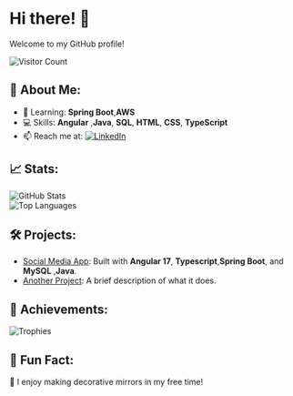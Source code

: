 # Hi there! 👋  
Welcome to my GitHub profile!  

![Visitor Count](https://komarev.com/ghpvc/?username=rutuja-tathe)  

## 🚀 About Me:
- 🌱 Learning: **Spring Boot**,**AWS**
- 💻 Skills: **Angular** ,**Java**, **SQL**, **HTML**, **CSS**, **TypeScript**  
- 📫 Reach me at: [![LinkedIn](https://img.shields.io/badge/-LinkedIn-blue?style=flat&logo=LinkedIn)](https://www.linkedin.com/in/rutuja-tathe-74328818b/)  

## 📈 Stats:
![GitHub Stats](https://github-readme-stats.vercel.app/api?username=rutuja-tathe&show_icons=true)  
![Top Languages](https://github-readme-stats.vercel.app/api/top-langs/?username=rutuja-tathe&layout=compact)  

## 🛠 Projects:
- [Social Media App](https://github.com/rutuja-tathe/social-media-app): Built with **Angular 17**, **Typescript**,**Spring Boot**, and **MySQL** ,**Java**.  
- [Another Project](https://github.com/rutuja-tathe/another-project): A brief description of what it does.  

## 🌟 Achievements:
![Trophies](https://github-profile-trophy.vercel.app/?username=rutuja-tathe)  

## 🌟 Fun Fact:
🎨 I enjoy making decorative mirrors in my free time!

